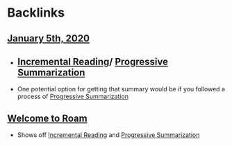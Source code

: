 
# Backlinks
## [January 5th, 2020](<January 5th, 2020.md>)
- ## [Incremental Reading](<Incremental Reading.md>)/ [Progressive Summarization](<Progressive Summarization.md>)

- One potential option for getting that summary would be if you followed a process of [Progressive Summarization](<Progressive Summarization.md>)

## [Welcome to Roam](<Welcome to Roam.md>)
- Shows off [Incremental Reading](<Incremental Reading.md>) and [Progressive Summarization](<Progressive Summarization.md>)


